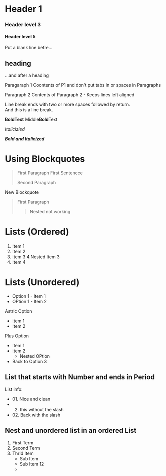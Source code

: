 # Header 1
### Header level 3
#### Header level 5


Put a blank line befre...

## heading

...and after a heading

Paragaraph 1
Coontents of P1 and don't put tabs in or spaces in Paragraphs

Paragraph 2
Contents of Paragraph 2 - Keeps lines left aligned

Line break ends with two or more spaces followed by return.  
And this is a line break.

**BoldText**
Middle**Bold**Text

*Italicizied*

***Bold and Italicized*** 

# Using Blockquotes
> First Paragraph
> First Sentencce
>
>Second Paragraph  

New Blockquote
> First Paragraph
>  
>> Nested not working

# Lists (Ordered)
1. Item 1
2. Item 2
3. Item 3
    4.Nested Item 3 
4. Item 4

# Lists (Unordered)
- Option 1 - Item 1 
- OPtion 1 - Item 2 

Astric Option
* Item 1
* Item 2

Plus Option
+ Item 1
+ Item 2
    + Nested OPtion
+ Back to Option 3

## List that starts with Number and ends in Period
List info:
+ 01\. Nice and clean
+ 02. this without the slash
+ 02\. Back with the slash

## Nest and unordered list in an ordered List
1. First Term
2. Second Term
3. Thrid Item
    - Sub Item
    - Sub Item 12
    -























